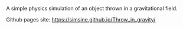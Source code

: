 A simple physics simulation of an object thrown in a gravitational field.

Github pages site:
https://simsine.github.io/Throw_in_gravity/
